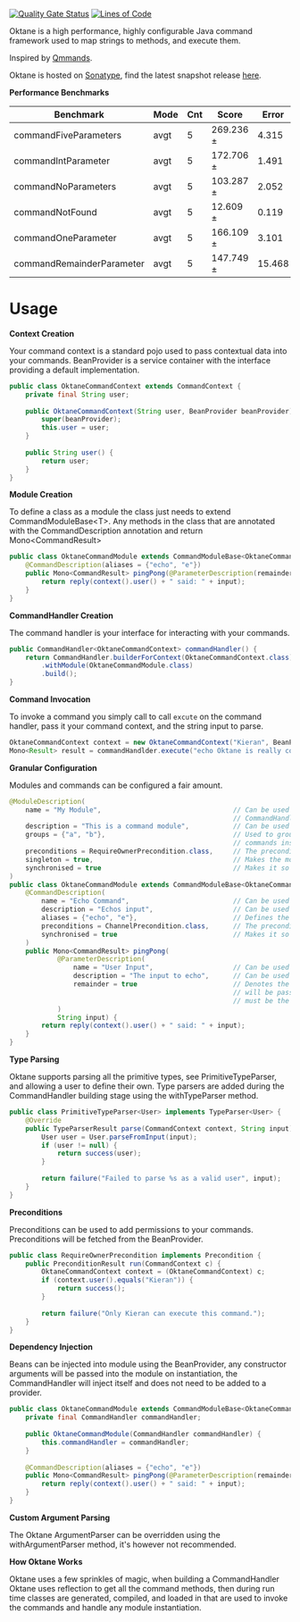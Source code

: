 [![Quality Gate Status](https://sonarcloud.io/api/project_badges/measure?project=k-boyle_Oktane&metric=alert_status)](https://sonarcloud.io/dashboard?id=k-boyle_Oktane) [![Lines of Code](https://sonarcloud.io/api/project_badges/measure?project=k-boyle_Oktane&metric=ncloc)](https://sonarcloud.io/dashboard?id=k-boyle_Oktane)

Oktane is a high performance, highly configurable Java command framework used to map strings to methods, and execute them.

Inspired by [Qmmands](https://github.com/quahu/qmmands).

Oktane is hosted on [Sonatype](https://oss.sonatype.org/content/repositories/snapshots), find the latest snapshot release [here](https://oss.sonatype.org/#nexus-search;quick~oktane).

**Performance Benchmarks**

| Benchmark                   | Mode | Cnt  | Score     |  Error  | Units   |
| --------------------------- | ---- | ---- | --------- | ------- | ------- |
| commandFiveParameters       | avgt |  5   | 269.236 ± |  4.315  | ns/op   |
| commandIntParameter         | avgt |  5   | 172.706 ± |  1.491  | ns/op   |
| commandNoParameters         | avgt |  5   | 103.287 ± |  2.052  | ns/op   |
| commandNotFound             | avgt |  5   |  12.609 ± |  0.119  | ns/op   |
| commandOneParameter         | avgt |  5   | 166.109 ± |  3.101  | ns/op   |
| commandRemainderParameter   | avgt |  5   | 147.749 ± | 15.468  | ns/op   |


# Usage #

**Context Creation**

Your command context is a standard pojo used to pass contextual data into your commands. BeanProvider is a service container with the interface providing a default implementation.
```java
public class OktaneCommandContext extends CommandContext {
    private final String user;
    
    public OktaneCommandContext(String user, BeanProvider beanProvider) {
        super(beanProvider);
        this.user = user;
    }
    
    public String user() {
        return user;
    }
}
```

**Module Creation**

To define a class as a module the class just needs to extend CommandModuleBase&lt;T&gt;. Any methods in the class that are annotated with the CommandDescription
annotation and return Mono&lt;CommandResult&gt; 
```java
public class OktaneCommandModule extends CommandModuleBase<OktaneCommandContext> {
    @CommandDescription(aliases = {"echo", "e"})
    public Mono<CommandResult> pingPong(@ParameterDescription(remainder = true) String input) {
        return reply(context().user() + " said: " + input);
    }
}
```

**CommandHandler Creation**

The command handler is your interface for interacting with your commands.
```java
public CommandHandler<OktaneCommandContext> commandHandler() {
    return CommandHandler.builderForContext(OktaneCommandContext.class)
        .withModule(OktaneCommandModule.class)
        .build();
}    
```

**Command Invocation**

To invoke a command you simply call to call `excute` on the command handler, pass it your command context, and the string input to parse.
```java
OktaneCommandContext context = new OktaneCommandContext("Kieran", BeanProvider.get());
Mono<Result> result = commandHandlder.execute("echo Oktane is really cool :)", context);
```

**Granular Configuration**

Modules and commands can be configured a fair amount.
```java
@ModuleDescription(
    name = "My Module",                                 // Can be used in help displays, all the modules and commands can be accessed via
                                                        // CommandHandler#module, and CommandHandler#commands 
    description = "This is a command module",           // Can be used in help displays
    groups = {"a", "b"},                                // Used to group commands together,
                                                        // commands inside a group must have the group prefix to execute, e.g. "a echo"
    preconditions = RequireOwnerPrecondition.class,     // The preconditions to run to determine whether a module is executable or not
    singleton = true,                                   // Makes the module a singleton (transient by default)
    synchronised = true                                 // Makes it so that all commands in the module are synchronised on a shared lock
)
public class OktaneCommandModule extends CommandModuleBase<OktaneCommandContext> {
    @CommandDescription(
        name = "Echo Command",                          // Can be used in help displays
        description = "Echos input",                    // Can be used in help displays
        aliases = {"echo", "e"},                        // Defines the different aliases that can invoke the command
        preconditions = ChannelPrecondition.class,      // The preconditions to run to determine whether the command is executable
        synchronised = true                             // Makes it so that the command is locally synchronised (public Mono<CommandResult> synchronised ...)
    )
    public Mono<CommandResult> pingPong(
            @ParameterDescription(
                name = "User Input",                    // Can be used in help displays       
                description = "The input to echo",      // Can be used in help displays
                remainder = true                        // Denotes the parameter as a remainder, so all the remaining text left to parse
                                                        // will be passed into this parameter. There can only be one remainder, and it
                                                        // must be the last parameter
            ) 
            String input) {
        return reply(context().user() + " said: " + input);
    }
}
```

**Type Parsing**

Oktane supports parsing all the primitive types, see PrimitiveTypeParser, and allowing a user to define their own.
Type parsers are added during the CommandHandler building stage using the withTypeParser method.
```java
public class PrimitiveTypeParser<User> implements TypeParser<User> {
    @Override
    public TypeParserResult parse(CommandContext context, String input) {
        User user = User.parseFromInput(input);
        if (user != null) {
            return success(user);
        }
        
        return failure("Failed to parse %s as a valid user", input);
    }
} 
```

**Preconditions**

Preconditions can be used to add permissions to your commands. Preconditions will be fetched from the BeanProvider.
```java
public class RequireOwnerPrecondition implements Precondition {
    public PreconditionResult run(CommandContext c) {
        OktaneCommandContext context = (OktaneCommandContext) c;
        if (context.user().equals("Kieran")) {
            return success();
        }
        
        return failure("Only Kieran can execute this command.");
    }
}
```

**Dependency Injection**

Beans can be injected into module using the BeanProvider, any constructor arguments will be passed into the module on instantiation, the CommandHandler 
will inject itself and does not need to be added to a provider.
```java
public class OktaneCommandModule extends CommandModuleBase<OktaneCommandContext> {
    private final CommandHandler commandHandler;
    
    public OktaneCommandModule(CommandHandler commandHandler) {
        this.commandHandler = commandHandler;
    }
    
    @CommandDescription(aliases = {"echo", "e"})
    public Mono<CommandResult> pingPong(@ParameterDescription(remainder = true) String input) {
        return reply(context().user() + " said: " + input);
    }
}
```

**Custom Argument Parsing**

The Oktane ArgumentParser can be overridden using the withArgumentParser method, it's however not recommended.

**How Oktane Works**

Oktane uses a few sprinkles of magic, when building a CommandHandler Oktane uses reflection to get all the command methods, then during run time
classes are generated, compiled, and loaded in that are used to invoke the commands and handle any module instantiation.
